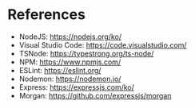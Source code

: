 # References

- NodeJS: https://nodejs.org/ko/
- Visual Studio Code: https://code.visualstudio.com/
- TSNode: https://typestrong.org/ts-node/
- NPM: https://www.npmjs.com/
- ESLint: https://eslint.org/
- Nodemon: https://nodemon.io/
- Express: https://expressjs.com/ko/
- Morgan: https://github.com/expressjs/morgan
